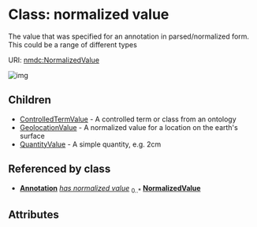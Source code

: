 
# Class: normalized value


The value that was specified for an annotation in parsed/normalized form. This could be a range of different types

URI: [nmdc:NormalizedValue](https://microbiomedata/meta/NormalizedValue)

![img](http://yuml.me/diagram/nofunky;dir:TB/class/\[Annotation]++-%20has%20normalized%20value%200..*>\[NormalizedValue],%20\[NormalizedValue]^-\[QuantityValue],%20\[NormalizedValue]^-\[GeolocationValue],%20\[NormalizedValue]^-\[ControlledTermValue])

## Children

 * [ControlledTermValue](ControlledTermValue.md) - A controlled term or class from an ontology
 * [GeolocationValue](GeolocationValue.md) - A normalized value for a location on the earth's surface
 * [QuantityValue](QuantityValue.md) - A simple quantity, e.g. 2cm

## Referenced by class

 *  **[Annotation](Annotation.md)** *[has normalized value](has_normalized_value.md)*  <sub>0..*</sub>  **[NormalizedValue](NormalizedValue.md)**

## Attributes

